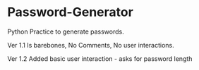 # Password-Generator
Python Practice to generate passwords.

Ver 1.1
Is barebones, No Comments, No user interactions.

Ver 1.2
Added basic user interaction - asks for password length
